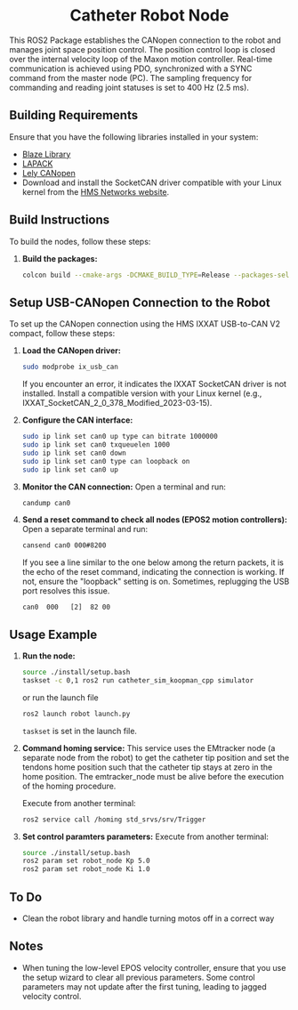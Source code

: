 <div align="center">

# Catheter Robot Node

</div>

This ROS2 Package establishes the CANopen connection to the robot and manages joint space position control. The position control loop is closed over the internal velocity loop of the Maxon motion controller. Real-time communication is achieved using PDO, synchronized with a SYNC command from the master node (PC). The sampling frequency for commanding and reading joint statuses is set to 400 Hz (2.5 ms).

## Building Requirements

Ensure that you have the following libraries installed in your system:

* [Blaze Library](https://bitbucket.org/blaze-lib/blaze/src/master/)
* [LAPACK](http://www.netlib.org/lapack/)
* [Lely CANopen](https://opensource.lely.com/canopen/)
* Download and install the SocketCAN driver compatible with your Linux kernel from the [HMS Networks website](https://www.hms-networks.com/support/general-downloads).

## Build Instructions

To build the nodes, follow these steps:

1. **Build the packages:**
   ```bash
   colcon build --cmake-args -DCMAKE_BUILD_TYPE=Release --packages-select interfaces robot
   ```

## Setup USB-CANopen Connection to the Robot

To set up the CANopen connection using the HMS IXXAT USB-to-CAN V2 compact, follow these steps:

1. **Load the CANopen driver:**
   ```bash
   sudo modprobe ix_usb_can
   ```
   If you encounter an error, it indicates the IXXAT SocketCAN driver is not installed. Install a compatible version with your Linux kernel (e.g., IXXAT_SocketCAN_2_0_378_Modified_2023-03-15).

2. **Configure the CAN interface:**
   ```bash
   sudo ip link set can0 up type can bitrate 1000000
   sudo ip link set can0 txqueuelen 1000
   sudo ip link set can0 down
   sudo ip link set can0 type can loopback on
   sudo ip link set can0 up
   ```

3. **Monitor the CAN connection:**
   Open a terminal and run:
   ```bash
   candump can0
   ```

4. **Send a reset command to check all nodes (EPOS2 motion controllers):**
   Open a separate terminal and run:
   ```bash
   cansend can0 000#8200
   ```
   If you see a line similar to the one below among the return packets, it is the echo of the reset command, indicating the connection is working. If not, ensure the "loopback" setting is on. Sometimes, replugging the USB port resolves this issue.
   ```plaintext
   can0  000   [2]  82 00
   ```

## Usage Example

1. **Run the node:**
   ```bash
   source ./install/setup.bash
   taskset -c 0,1 ros2 run catheter_sim_koopman_cpp simulator
   ```
   or run the launch file 
   ```bash
   ros2 launch robot launch.py
   ```
   `taskset` is set in the launch file.

2. **Command homing service:**
   This service uses the EMtracker node (a separate node from the robot) to get the catheter tip position and set the tendons home position such that the catheter tip stays at zero in the home position. The emtracker_node must be alive before the execution of the homing procedure.

   Execute from another terminal:
   ```bash
   ros2 service call /homing std_srvs/srv/Trigger
   ```
3. **Set control paramters parameters:**
   Execute from another terminal:
   ```bash
   source ./install/setup.bash
   ros2 param set robot_node Kp 5.0
   ros2 param set robot_node Ki 1.0
   ```

## To Do

* Clean the robot library and handle turning motos off in a correct way

## Notes

* When tuning the low-level EPOS velocity controller, ensure that you use the setup wizard to clear all previous parameters. Some control parameters may not update after the first tuning, leading to jagged velocity control.

